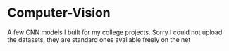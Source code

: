 # Computer-Vision
A few CNN models I built for my college projects. Sorry I could not upload the datasets, they are standard ones available freely on the net
